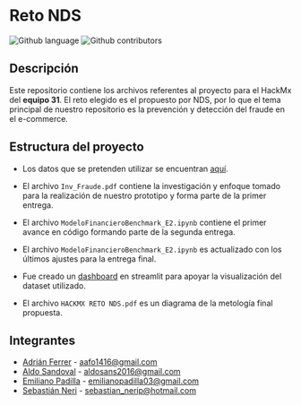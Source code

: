# Reto NDS

![Github language](https://img.shields.io/badge/language-python-blue)
![Github contributors](https://img.shields.io/github/contributors/AdrianFerrerO/TeamCheemsRetoNDS)

## Descripción

Este repositorio contiene los archivos referentes al proyecto para el HackMx del **equipo 31**. El reto elegido es el propuesto por NDS, por lo que el tema principal
de nuestro repositorio es la prevención y detección del fraude en el e-commerce.

## Estructura del proyecto

-   Los datos que se pretenden utilizar se encuentran [aquí](https://www.kaggle.com/kartik2112/fraud-detection). 

-   El archivo `Inv_Fraude.pdf` contiene la investigación y enfoque tomado para la realización de nuestro prototipo y forma parte de la primer entrega.

-   El archivo `ModeloFinancieroBenchmark_E2.ipynb` contiene el primer avance en código formando parte de la segunda entrega.

-   El archivo `ModeloFinancieroBenchmark_E2.ipynb` es actualizado con los últimos ajustes para la entrega final.

-   Fue creado un [dashboard](https://share.streamlit.io/adrianfo-16/hackmx_retonds_streamlitapp/main/main.py) en streamlit para apoyar la visualización del dataset utilizado. 

-   El archivo `HACKMX RETO NDS.pdf` es un diagrama de la metología final propuesta.

## Integrantes

-   [Adrián Ferrer](https://github.com/AdrianFO-16) - [aafo1416@gmail.com](mailto:correo)
-   [Aldo Sandoval](https://github.com/aldosandov) - [aldosans2016@gmail.com](mailto:correo)
-   [Emiliano Padilla](https://github.com/ephetpv) - [emilianopadilla03\@gmail.com](mailto:emilianopadilla03@gmail.com)
-   [Sebastián Neri](https://github.com/sebastianneri) - [sebastian_nerip@hotmail.com](mailto:sebastian_nerip@hotmail.com)
